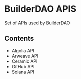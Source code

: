 # BuilderDAO APIS

Set of APIs used by BuilderDAO

## Contents

- Algolia API
- Arweave API
- Ceramic API
- GitHub API
- Solana API
